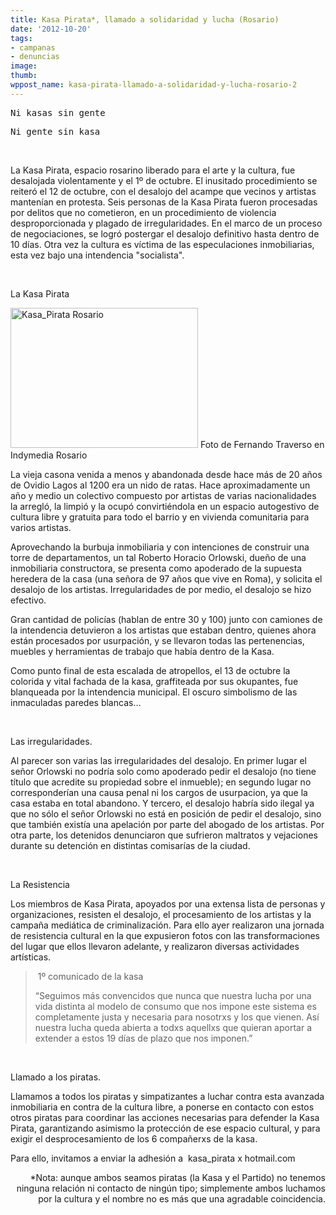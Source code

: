 ```yaml
---
title: Kasa Pirata*, llamado a solidaridad y lucha (Rosario)
date: '2012-10-20'
tags:
- campanas
- denuncias
image: 
thumb: 
wppost_name: kasa-pirata-llamado-a-solidaridad-y-lucha-rosario-2
---
```


<pre style="text-align: left">Ni kasas sin gente</pre>
<pre style="text-align: left">Ni gente sin kasa</pre>
&nbsp;

La Kasa Pirata, espacio rosarino liberado para el arte y la cultura, fue desalojada violentamente y el 1º de octubre. El inusitado procedimiento se reiteró el 12 de octubre, con el desalojo del acampe que vecinos y artistas mantenían en protesta. Seis personas de la Kasa Pirata fueron procesadas por delitos que no cometieron, en un procedimiento de violencia desproporcionada y plagado de irregularidades. En el marco de un proceso de negociaciones, se logró postergar el desalojo definitivo hasta dentro de 10 días.
Otra vez la cultura es víctima de las especulaciones inmobiliarias, esta vez bajo una intendencia "socialista".

&nbsp;

La Kasa Pirata

<a href="http://partidopirata.com.ar/wp-content/uploads/2012/10/Kasa_Pirata.jpg"><img class="size-medium wp-image-6967" src="http://partidopirata.com.ar/wp-content/uploads/2012/10/Kasa_Pirata-300x224.jpg" alt="Kasa_Pirata Rosario" width="300" height="224" /></a> Foto de Fernando Traverso en Indymedia Rosario


La vieja casona venida a menos y abandonada desde hace más de 20 años de Ovidio Lagos al 1200 era un nido de ratas. Hace aproximadamente un año y medio un colectivo compuesto por artistas de varias nacionalidades la arregló, la limpió y la ocupó convirtiéndola en un espacio autogestivo de cultura libre y gratuita para todo el barrio y en vivienda comunitaria para varios artistas.

Aprovechando la burbuja inmobiliaria y con intenciones de construir una torre de departamentos, un tal Roberto Horacio Orlowski, dueño de una inmobiliaria constructora, se presenta como apoderado de la supuesta heredera de la casa (una señora de 97 años que vive en Roma), y solicita el desalojo de los artistas. Irregularidades de por medio, el desalojo se hizo efectivo.

Gran cantidad de policías (hablan de entre 30 y 100) junto con camiones de la intendencia detuvieron a los artistas que estaban dentro, quienes ahora están procesados por usurpación, y se llevaron todas las pertenencias, muebles y herramientas de trabajo que había dentro de la Kasa.

Como punto final de esta escalada de atropellos, el 13 de octubre la colorida y vital fachada de la kasa, graffiteada por sus okupantes, fue blanqueada por la intendencia municipal. El oscuro simbolismo de las inmaculadas paredes blancas…

&nbsp;

Las irregularidades.

Al parecer son varias las irregularidades del desalojo. En primer lugar el señor Orlowski no podría solo como apoderado pedir el desalojo (no tiene título que acredite su propiedad sobre el inmueble); en segundo lugar no corresponderían una causa penal ni los cargos de usurpacion, ya que la casa estaba en total abandono. Y tercero, el desalojo habría sido ilegal ya que no sólo el señor Orlowski no está en posición de pedir el desalojo, sino que también existía una apelación por parte del abogado de los artistas. Por otra parte, los detenidos denunciaron que sufrieron maltratos y vejaciones  durante su detención en distintas comisarías de la ciudad.

&nbsp;

La Resistencia

Los miembros de Kasa Pirata, apoyados por una extensa lista de personas y organizaciones, resisten el desalojo, el procesamiento de los artistas y la campaña mediática de criminalización. Para ello ayer realizaron una jornada de resistencia cultural en la que expusieron fotos con las transformaciones del lugar que ellos llevaron adelante, y realizaron diversas actividades artísticas.
<blockquote> 1º comunicado de la kasa

“Seguimos más convencidos que nunca que nuestra lucha por una vida distinta al modelo de consumo que nos impone este sistema es completamente justa y necesaria para nosotrxs y los que vienen. Así nuestra lucha queda abierta a todxs aquellxs que quieran aportar a extender a estos 19 días de plazo que nos imponen.”</blockquote>
&nbsp;

Llamado a los piratas.

Llamamos a todos los piratas y simpatizantes a luchar contra esta avanzada inmobiliaria en contra de la cultura libre, a ponerse en contacto con estos otros piratas para coordinar las acciones necesarias para defender la Kasa Pirata, garantizando asimismo la protección de ese espacio cultural, y para exigir el desprocesamiento de los 6 compañerxs de la kasa.

Para ello, invitamos a enviar la adhesión a  kasa_pirata x hotmail.com
<p style="text-align: right">*Nota: aunque ambos seamos piratas (la Kasa y el Partido) no tenemos ninguna relación ni contacto de ningún tipo; simplemente ambos luchamos por la cultura y el nombre no es más que una agradable coincidencia.</p>
&nbsp;

&nbsp;

&nbsp;
